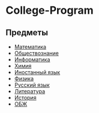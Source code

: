 # College-Program

## Предметы
+ [Математика](https://github.com/SS342/College-Program/tree/main/Математика)
+ [Обществознание]()
+ [Информатика]()
+ [Химия]()
+ [Иностанный язык]()
+ [Физика]()
+ [Русский язык]()
+ [Литература]()
+ [История]()
+ [ОБЖ]()
